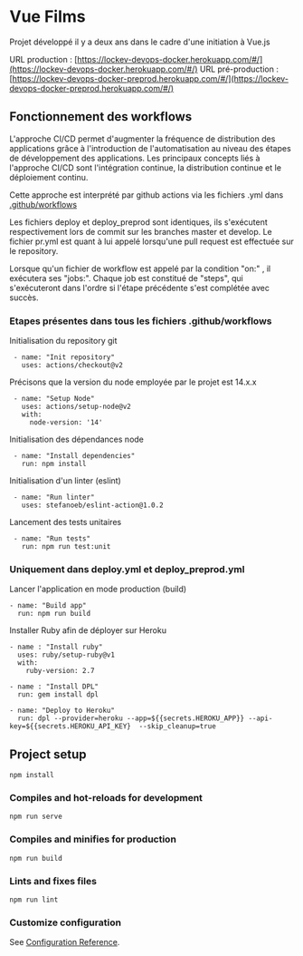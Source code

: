 # Vue Films

Projet développé il y a deux ans dans le cadre d'une initiation à Vue.js

URL production : [https://lockev-devops-docker.herokuapp.com/#/](https://lockev-devops-docker.herokuapp.com/#/)
URL pré-production : [https://lockev-devops-docker-preprod.herokuapp.com/#/](https://lockev-devops-docker-preprod.herokuapp.com/#/)

## Fonctionnement des workflows

L'approche CI/CD permet d'augmenter la fréquence de distribution des applications grâce à l'introduction de l'automatisation au niveau des étapes de développement des applications. Les principaux concepts liés à l'approche CI/CD sont l'intégration continue, la distribution continue et le déploiement continu.

Cette approche est interprété par github actions via les fichiers .yml dans [.github/workflows](https://github.com/IIM-Creative-Technology/devops-docker-guillaume-prigent/tree/master/.github/workflows)

Les fichiers deploy et deploy_preprod sont identiques, ils s'exécutent respectivement lors de commit sur les branches master et develop. Le fichier pr.yml est quant à lui appelé lorsqu'une pull request est effectuée sur le repository.

Lorsque qu'un fichier de workflow est appelé par la condition "on:" , il exécutera ses "jobs:". Chaque job est constitué de "steps", qui s'exécuteront dans l'ordre si l'étape précédente s'est complétée avec succès.

### Etapes présentes dans tous les fichiers .github/workflows

Initialisation du repository git
```
 - name: "Init repository"
   uses: actions/checkout@v2
```

Précisons que la version du node employée par le projet est 14.x.x
```
 - name: "Setup Node"
   uses: actions/setup-node@v2
   with:
     node-version: '14'
```

Initialisation des dépendances node
```
 - name: "Install dependencies"
   run: npm install
```

Initialisation d'un linter (eslint)
```
 - name: "Run linter"
   uses: stefanoeb/eslint-action@1.0.2
```

Lancement des tests unitaires
```
 - name: "Run tests"
   run: npm run test:unit
```

### Uniquement dans deploy.yml et deploy_preprod.yml

Lancer l'application en mode production (build)
```
- name: "Build app"
  run: npm run build
```

Installer Ruby afin de déployer sur Heroku
```
- name : "Install ruby"
  uses: ruby/setup-ruby@v1
  with:
    ruby-version: 2.7

- name : "Install DPL"
  run: gem install dpl

- name: "Deploy to Heroku"
  run: dpl --provider=heroku --app=${{secrets.HEROKU_APP}} --api-key=${{secrets.HEROKU_API_KEY}  --skip_cleanup=true
```

## Project setup

```
npm install
```

### Compiles and hot-reloads for development

```
npm run serve
```

### Compiles and minifies for production

```
npm run build
```

### Lints and fixes files

```
npm run lint
```

### Customize configuration

See [Configuration Reference](https://cli.vuejs.org/config/).

